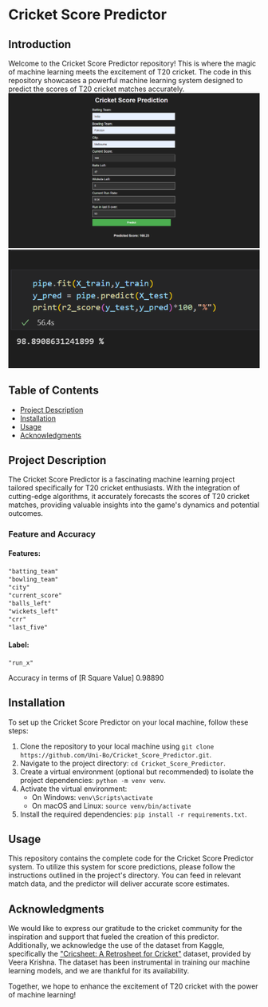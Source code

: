 # Cricket Score Predictor

## Introduction

Welcome to the Cricket Score Predictor repository! This is where the magic of machine learning meets the excitement of T20 cricket. The code in this repository showcases a powerful machine learning system designed to predict the scores of T20 cricket matches accurately.
![Score Predictor](images/predictor.png)
![Accuracy](images/accuracy.png)

## Table of Contents

- [Project Description](#project-description)
- [Installation](#installation)
- [Usage](#usage)
- [Acknowledgments](#acknowledgments)

## Project Description

The Cricket Score Predictor is a fascinating machine learning project tailored specifically for T20 cricket enthusiasts. With the integration of cutting-edge algorithms, it accurately forecasts the scores of T20 cricket matches, providing valuable insights into the game's dynamics and potential outcomes.
### Feature and Accuracy
#### Features:     
    "batting_team"
    "bowling_team"
    "city"
    "current_score"
    "balls_left"
    "wickets_left"
    "crr"
    "last_five" 
#### Label: 
    "run_x"
Accuracy in terms of [R Square Value] 0.98890

## Installation

To set up the Cricket Score Predictor on your local machine, follow these steps:

1. Clone the repository to your local machine using `git clone https://github.com/Uni-Bo/Cricket_Score_Predictor.git`.
2. Navigate to the project directory: `cd Cricket_Score_Predictor`.
3. Create a virtual environment (optional but recommended) to isolate the project dependencies: `python -m venv venv`.
4. Activate the virtual environment:
   - On Windows: `venv\Scripts\activate`
   - On macOS and Linux: `source venv/bin/activate`
5. Install the required dependencies: `pip install -r requirements.txt`.

## Usage

This repository contains the complete code for the Cricket Score Predictor system. To utilize this system for score predictions, please follow the instructions outlined in the project's directory. You can feed in relevant match data, and the predictor will deliver accurate score estimates.

## Acknowledgments

We would like to express our gratitude to the cricket community for the inspiration and support that fueled the creation of this predictor. Additionally, we acknowledge the use of the dataset from Kaggle, specifically the ["Cricsheet: A Retrosheet for Cricket"](https://www.kaggle.com/datasets/veeralakrishna/cricsheet-a-retrosheet-for-cricket?select=t20s) dataset, provided by Veera Krishna. The dataset has been instrumental in training our machine learning models, and we are thankful for its availability.

Together, we hope to enhance the excitement of T20 cricket with the power of machine learning!
